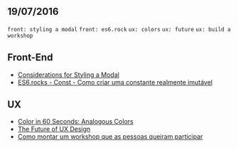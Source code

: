19/07/2016
----------

`front: styling a modal` `front: es6.rock` `ux: colors` `ux: future` `ux: build a workshop`

## Front-End

- [Considerations for Styling a Modal](https://t.co/GrVIGnAe50)
- [ES6.rocks - Const - Como criar uma constante realmente imutável](http://nomadev.com.br/es6-rocks-const-como-criar-uma-constante-realmente-imutavel/)

## UX

- [Color in 60 Seconds: Analogous Colors](http://webdesign.tutsplus.com/tutorials/color-in-60-seconds-analogous-colors--cms-26871)
- [The Future of UX Design](https://uxdesign.cc/the-future-of-ux-design-8942e8fe0e8f#.cnbfqgb9s)
- [Como montar um workshop que as pessoas queiram participar](http://arquiteturadeinformacao.com/user-experience/como-montar-um-workshop-que-as-pessoas-queiram-participar/)
